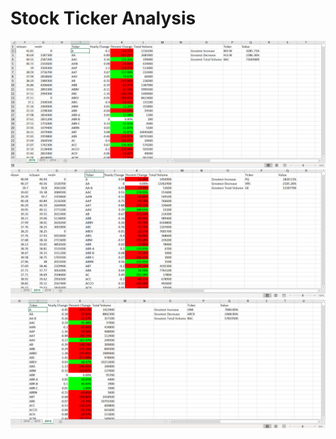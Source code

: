 # Stock Ticker Analysis

![2016 Screenshot](2016stock.png)
![2015 Screenshot](2015stock.png)
![2014 Screenshot](2014stock.png)
